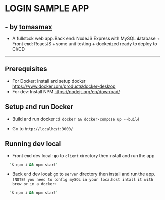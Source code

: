 # LOGIN SAMPLE APP

## - by [tomasmax](https://github.com/tomasmax)

- A fullstack web app. Back end: NodeJS Express with MySQL database + Front end: ReactJS + some unit testing + dockerized ready to deploy to CI/CD

---

## Prerequisites

- For Docker: Install and setup docker https://www.docker.com/products/docker-desktop
- For dev: Install NPM https://nodejs.org/en/download/

## Setup and run Docker

- Build and run docker
  `cd docker && docker-compose up --build`

- Go to `http://localhost:3000/`

## Running dev local

- Front end dev local: go to `client` directory then install and run the app

```sh
  `$ npm i && npm start`
```

- Back end dev local: go to `server` directory then install and run the app. `(NOTE! you need to config mySQL in your localhost intall it with brew or in a docker)`

```sh
  `$ npm i && npm start`
```
